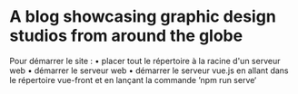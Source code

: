 # A blog showcasing graphic design studios from around the globe

Pour démarrer le site :
• placer tout le répertoire à la racine d'un serveur web
• démarrer le serveur web
• démarrer le serveur vue.js en allant dans le répertoire vue-front et en lançant la commande ’npm run serve‘
